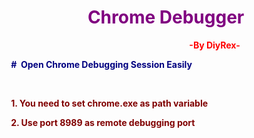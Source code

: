 <h1>&nbsp; &nbsp; &nbsp; &nbsp; &nbsp; &nbsp; &nbsp; &nbsp; &nbsp; &nbsp; &nbsp;&nbsp;<span style="color: #800080;"><strong>Chrome Debugger</strong></span></h1>
<p><strong>&nbsp; &nbsp; &nbsp; &nbsp; &nbsp; &nbsp; &nbsp; &nbsp; &nbsp; &nbsp; &nbsp; &nbsp; &nbsp; &nbsp; &nbsp; &nbsp; &nbsp; &nbsp; &nbsp; &nbsp; &nbsp; &nbsp; &nbsp; &nbsp; &nbsp; &nbsp; &nbsp; &nbsp; &nbsp; &nbsp; &nbsp; &nbsp; &nbsp; &nbsp; &nbsp; &nbsp; &nbsp; &nbsp; &nbsp; &nbsp; &nbsp; &nbsp; &nbsp; &nbsp; &nbsp; &nbsp; &nbsp;<span style="color: #ff0000;">-By DiyRex-</span></strong></p>
<p><strong>&nbsp; &nbsp; &nbsp; &nbsp;<span style="color: #000080;">#&nbsp; Open Chrome Debugging Session Easily</span></strong></p>
<p>&nbsp;</p>
<p><strong>&nbsp; &nbsp; &nbsp; <span style="color: #800000;">&nbsp;1. You need to set chrome.exe as path variable</span></strong></p>
<p><span style="color: #800000;"><strong>&nbsp; &nbsp; &nbsp; &nbsp;2. Use port 8989 as remote debugging port</strong></span></p>
<p>&nbsp;</p>
<p>&nbsp;</p>
